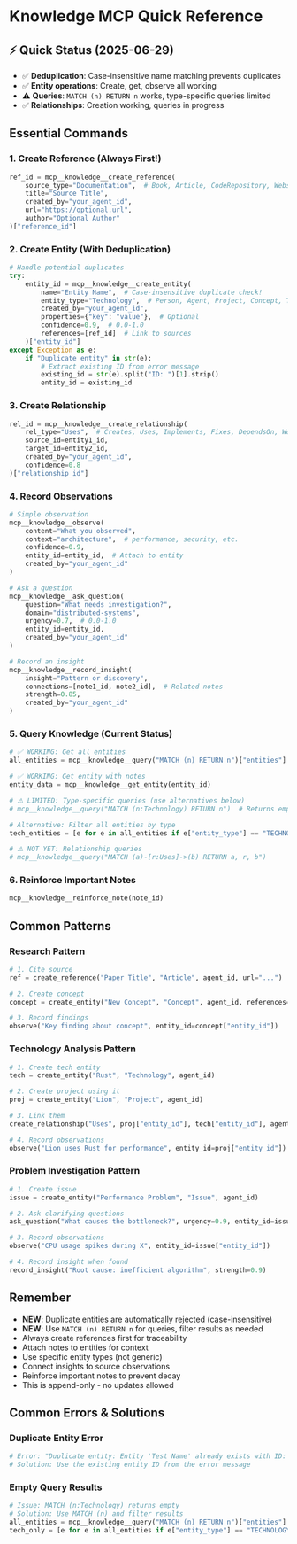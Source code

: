 # Knowledge MCP Quick Reference

## ⚡ Quick Status (2025-06-29)

- ✅ **Deduplication**: Case-insensitive name matching prevents duplicates
- ✅ **Entity operations**: Create, get, observe all working
- ⚠️ **Queries**: `MATCH (n) RETURN n` works, type-specific queries limited
- ✅ **Relationships**: Creation working, queries in progress

## Essential Commands

### 1. Create Reference (Always First!)

```python
ref_id = mcp__knowledge__create_reference(
    source_type="Documentation",  # Book, Article, CodeRepository, Website
    title="Source Title",
    created_by="your_agent_id",
    url="https://optional.url",
    author="Optional Author"
)["reference_id"]
```

### 2. Create Entity (With Deduplication)

```python
# Handle potential duplicates
try:
    entity_id = mcp__knowledge__create_entity(
        name="Entity Name",  # Case-insensitive duplicate check!
        entity_type="Technology",  # Person, Agent, Project, Concept, Technology, Issue, Session, Organization
        created_by="your_agent_id",
        properties={"key": "value"},  # Optional
        confidence=0.9,  # 0.0-1.0
        references=[ref_id]  # Link to sources
    )["entity_id"]
except Exception as e:
    if "Duplicate entity" in str(e):
        # Extract existing ID from error message
        existing_id = str(e).split("ID: ")[1].strip()
        entity_id = existing_id
```

### 3. Create Relationship

```python
rel_id = mcp__knowledge__create_relationship(
    rel_type="Uses",  # Creates, Uses, Implements, Fixes, DependsOn, WorksOn
    source_id=entity1_id,
    target_id=entity2_id,
    created_by="your_agent_id",
    confidence=0.8
)["relationship_id"]
```

### 4. Record Observations

```python
# Simple observation
mcp__knowledge__observe(
    content="What you observed",
    context="architecture",  # performance, security, etc.
    confidence=0.9,
    entity_id=entity_id,  # Attach to entity
    created_by="your_agent_id"
)

# Ask a question
mcp__knowledge__ask_question(
    question="What needs investigation?",
    domain="distributed-systems",
    urgency=0.7,  # 0.0-1.0
    entity_id=entity_id,
    created_by="your_agent_id"
)

# Record an insight
mcp__knowledge__record_insight(
    insight="Pattern or discovery",
    connections=[note1_id, note2_id],  # Related notes
    strength=0.85,
    created_by="your_agent_id"
)
```

### 5. Query Knowledge (Current Status)

```python
# ✅ WORKING: Get all entities
all_entities = mcp__knowledge__query("MATCH (n) RETURN n")["entities"]

# ✅ WORKING: Get entity with notes
entity_data = mcp__knowledge__get_entity(entity_id)

# ⚠️ LIMITED: Type-specific queries (use alternatives below)
# mcp__knowledge__query("MATCH (n:Technology) RETURN n")  # Returns empty

# Alternative: Filter all entities by type
tech_entities = [e for e in all_entities if e["entity_type"] == "TECHNOLOGY"]

# ⚠️ NOT YET: Relationship queries
# mcp__knowledge__query("MATCH (a)-[r:Uses]->(b) RETURN a, r, b")
```

### 6. Reinforce Important Notes

```python
mcp__knowledge__reinforce_note(note_id)
```

## Common Patterns

### Research Pattern

```python
# 1. Cite source
ref = create_reference("Paper Title", "Article", agent_id, url="...")

# 2. Create concept
concept = create_entity("New Concept", "Concept", agent_id, references=[ref])

# 3. Record findings
observe("Key finding about concept", entity_id=concept["entity_id"])
```

### Technology Analysis Pattern

```python
# 1. Create tech entity
tech = create_entity("Rust", "Technology", agent_id)

# 2. Create project using it
proj = create_entity("Lion", "Project", agent_id)

# 3. Link them
create_relationship("Uses", proj["entity_id"], tech["entity_id"], agent_id)

# 4. Record observations
observe("Lion uses Rust for performance", entity_id=proj["entity_id"])
```

### Problem Investigation Pattern

```python
# 1. Create issue
issue = create_entity("Performance Problem", "Issue", agent_id)

# 2. Ask clarifying questions
ask_question("What causes the bottleneck?", urgency=0.9, entity_id=issue["entity_id"])

# 3. Record observations
observe("CPU usage spikes during X", entity_id=issue["entity_id"])

# 4. Record insight when found
record_insight("Root cause: inefficient algorithm", strength=0.9)
```

## Remember

- **NEW**: Duplicate entities are automatically rejected (case-insensitive)
- **NEW**: Use `MATCH (n) RETURN n` for queries, filter results as needed
- Always create references first for traceability
- Attach notes to entities for context
- Use specific entity types (not generic)
- Connect insights to source observations
- Reinforce important notes to prevent decay
- This is append-only - no updates allowed

## Common Errors & Solutions

### Duplicate Entity Error

```python
# Error: "Duplicate entity: Entity 'Test Name' already exists with ID: xxx"
# Solution: Use the existing entity ID from the error message
```

### Empty Query Results

```python
# Issue: MATCH (n:Technology) returns empty
# Solution: Use MATCH (n) and filter results
all_entities = mcp__knowledge__query("MATCH (n) RETURN n")["entities"]
tech_only = [e for e in all_entities if e["entity_type"] == "TECHNOLOGY"]
```
